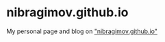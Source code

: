 # nibragimov.github.io
My personal page and blog on ["nibragimov.github.io"](nibragimov.github.io) 
